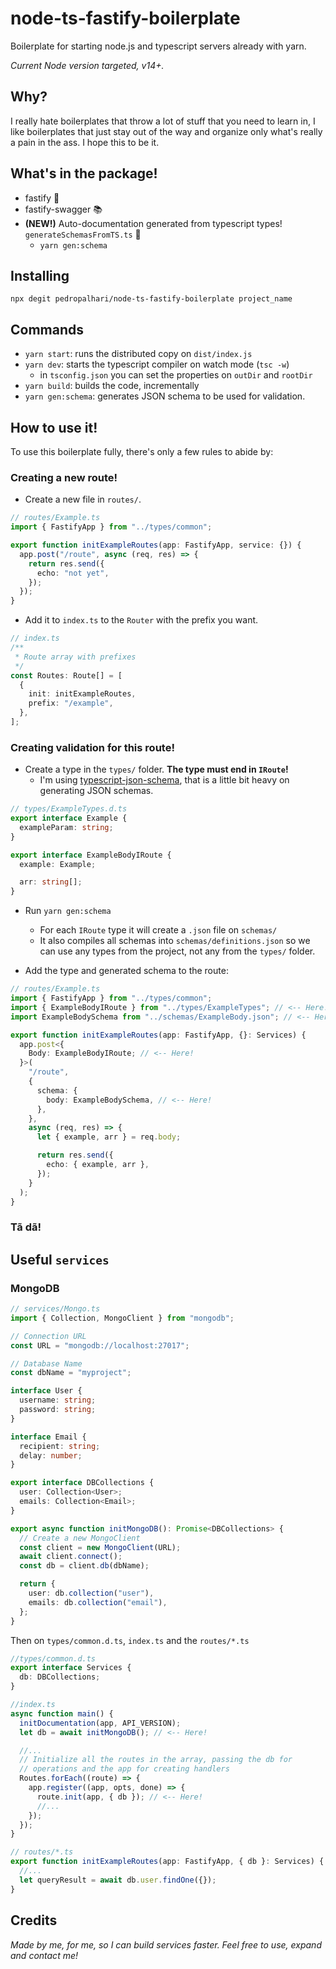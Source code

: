 # node-ts-fastify-boilerplate

Boilerplate for starting node.js and typescript servers already with yarn.

_Current Node version targeted, v14+._

## Why?

I really hate boilerplates that throw a lot of stuff that you need to learn in, I like boilerplates that just stay out of the way and organize only what's really a pain in the ass. I hope this to be it.

## What's in the package!

- fastify 🚀
- fastify-swagger 📚
- **(NEW!)** Auto-documentation generated from typescript types! `generateSchemasFromTS.ts` 🤯
  - `yarn gen:schema`

## Installing

`npx degit pedropalhari/node-ts-fastify-boilerplate project_name`

## Commands

- `yarn start`: runs the distributed copy on `dist/index.js`
- `yarn dev`: starts the typescript compiler on watch mode (`tsc -w`)
  - in `tsconfig.json` you can set the properties on `outDir` and `rootDir`
- `yarn build`: builds the code, incrementally
- `yarn gen:schema`: generates JSON schema to be used for validation.

## How to use it!

To use this boilerplate fully, there's only a few rules to abide by:

### Creating a new **route**!

- Create a new file in `routes/`.

```ts
// routes/Example.ts
import { FastifyApp } from "../types/common";

export function initExampleRoutes(app: FastifyApp, service: {}) {
  app.post("/route", async (req, res) => {
    return res.send({
      echo: "not yet",
    });
  });
}
```

- Add it to `index.ts` to the `Router` with the prefix you want.

```ts
// index.ts
/**
 * Route array with prefixes
 */
const Routes: Route[] = [
  {
    init: initExampleRoutes,
    prefix: "/example",
  },
];
```

### Creating validation for this route!

- Create a type in the `types/` folder. **The type must end in `IRoute`!**
  - I'm using [typescript-json-schema](https://github.com/YousefED/typescript-json-schema), that is a little bit heavy on generating JSON schemas.

```ts
// types/ExampleTypes.d.ts
export interface Example {
  exampleParam: string;
}

export interface ExampleBodyIRoute {
  example: Example;

  arr: string[];
}
```

- Run `yarn gen:schema`

  - For each `IRoute` type it will create a `.json` file on `schemas/`
  - It also compiles all schemas into `schemas/definitions.json` so we can use any types from the project, not any from the `types/` folder.

- Add the type and generated schema to the route:

```ts
// routes/Example.ts
import { FastifyApp } from "../types/common";
import { ExampleBodyIRoute } from "../types/ExampleTypes"; // <-- Here!
import ExampleBodySchema from "../schemas/ExampleBody.json"; // <-- Here!

export function initExampleRoutes(app: FastifyApp, {}: Services) {
  app.post<{
    Body: ExampleBodyIRoute; // <-- Here!
  }>(
    "/route",
    {
      schema: {
        body: ExampleBodySchema, // <-- Here!
      },
    },
    async (req, res) => {
      let { example, arr } = req.body;

      return res.send({
        echo: { example, arr },
      });
    }
  );
}
```

### **Tã dã!**

## Useful `services`

### MongoDB

```ts
// services/Mongo.ts
import { Collection, MongoClient } from "mongodb";

// Connection URL
const URL = "mongodb://localhost:27017";

// Database Name
const dbName = "myproject";

interface User {
  username: string;
  password: string;
}

interface Email {
  recipient: string;
  delay: number;
}

export interface DBCollections {
  user: Collection<User>;
  emails: Collection<Email>;
}

export async function initMongoDB(): Promise<DBCollections> {
  // Create a new MongoClient
  const client = new MongoClient(URL);
  await client.connect();
  const db = client.db(dbName);

  return {
    user: db.collection("user"),
    emails: db.collection("email"),
  };
}
```

Then on `types/common.d.ts`, `index.ts` and the `routes/*.ts`

```ts
//types/common.d.ts
export interface Services {
  db: DBCollections;
}

//index.ts
async function main() {
  initDocumentation(app, API_VERSION);
  let db = await initMongoDB(); // <-- Here!

  //...
  // Initialize all the routes in the array, passing the db for
  // operations and the app for creating handlers
  Routes.forEach((route) => {
    app.register((app, opts, done) => {
      route.init(app, { db }); // <-- Here!
      //...
    });
  });
}

// routes/*.ts
export function initExampleRoutes(app: FastifyApp, { db }: Services) {
  //...
  let queryResult = await db.user.findOne({});
}
```

## Credits

_Made by me, for me, so I can build services faster. Feel free to use, expand and contact me!_
